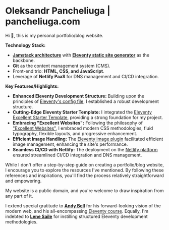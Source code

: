 # Oleksandr Pancheliuga | pancheliuga.com

Hi 👋, this is my personal portfolio/blog website.

**Technology Stack:**

- [**Jamstack architecture**](https://en.wikipedia.org/wiki/Jamstack) with [**Eleventy static site generator**](https://www.11ty.dev/) as the backbone.
- **Git** as the content management system (CMS).
- Front-end trio: **HTML, CSS, and JavaScript**.
- Leverage of **Netlify PaaS** for DNS management and CI/CD integration.

**Key Features/Highlights:**

- **Enhanced Eleventy Development Structure:** Building upon the principles of [Eleventy's config file](https://www.lenesaile.com/en/blog/organizing-the-eleventy-config-file/), I established a robust development structure.
- **Cutting-Edge Eleventy Starter Template:** I integrated the [Eleventy Excellent Starter Template](https://github.com/madrilene/eleventy-excellent), providing a strong foundation for my project.
- **Embracing "Excellent Websites":** Following the philosophy of ["Excellent Websites"](https://buildexcellentwebsit.es/), I embraced modern CSS methodologies, fluid typography, flexible layouts, and progressive enhancement.
- **Efficient Image Handling:** The [Eleventy image plugin](https://www.11ty.dev/docs/plugins/image/) facilitated efficient image management, enhancing the site's performance.
- **Seamless CI/CD with Netlify:** The deployment on the [Netlify platform](https://www.netlify.com/) ensured streamlined CI/CD integration and DNS management.

While I don't offer a step-by-step guide on creating a portfolio/blog website, I encourage you to explore the resources I've mentioned. By following these references and inspirations, you'll find the process relatively straightforward and empowering.

My website is a public domain, and you're welcome to draw inspiration from any part of it.

I extend special gratitude to [**Andy Bell**](https://set.studio/) for his forward-looking vision of the modern web, and his all-encompassing [Eleventy course](https://learneleventyfromscratch.com/). Equally, I'm indebted to [**Lene Saile**](https://www.lenesaile.com/) for instilling structured Eleventy development methodologies.
